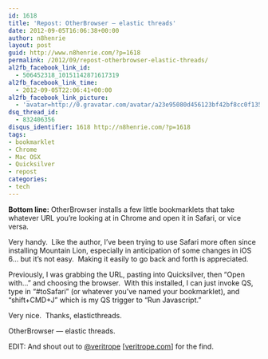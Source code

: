 ```yaml
---
id: 1618
title: 'Repost: OtherBrowser — elastic threads'
date: 2012-09-05T16:06:38+00:00
author: n8henrie
layout: post
guid: http://www.n8henrie.com/?p=1618
permalink: /2012/09/repost-otherbrowser-elastic-threads/
al2fb_facebook_link_id:
  - 506452318_10151142871617319
al2fb_facebook_link_time:
  - 2012-09-05T22:06:41+00:00
al2fb_facebook_link_picture:
  - 'avatar=http://0.gravatar.com/avatar/a23e95080d456123bf42bf8cc0f13519?s=96&amp;d=wavatar&amp;r=PG'
dsq_thread_id:
  - 832406356
disqus_identifier: 1618 http://n8henrie.com/?p=1618
tags:
- bookmarklet
- Chrome
- Mac OSX
- Quicksilver
- repost
categories:
- tech
---
```

**Bottom line:** OtherBrowser installs a few little bookmarklets that take whatever URL you’re looking at in Chrome and open it in Safari, or vice versa.
  
<!--more-->


  
Very handy.  Like the author, I’ve been trying to use Safari more often since installing Mountain Lion, especially in anticipation of some changes in iOS 6… but it’s not easy.  Making it easily to go back and forth is appreciated.

Previously, I was grabbing the URL, pasting into Quicksilver, then “Open with…” and choosing the browser.  With this installed, I can just invoke QS, type in “#toSafari” (or whatever you’ve named your bookmarklet), and “shift+CMD+J” which is my QS trigger to “Run Javascript.”

Very nice.  Thanks, elasticthreads.

OtherBrowser — elastic threads.

EDIT: And shout out to [@veritrope](https://twitter.com/veritrope) [[veritrope.com](http://veritrope.com/)] for the find.